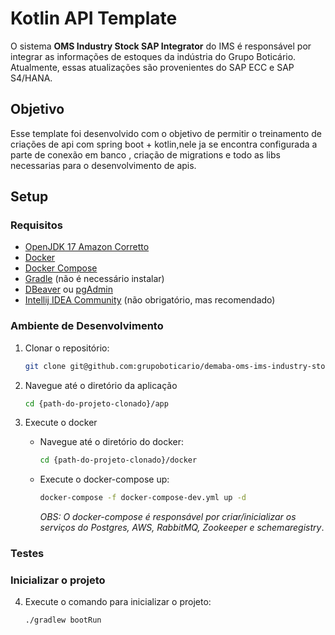 # Kotlin API Template

O sistema **OMS Industry Stock SAP Integrator** do IMS é responsável por integrar as informações de estoques da indústria do Grupo Boticário.<br>
Atualmente, essas atualizações são provenientes do SAP ECC e SAP S4/HANA.

## Objetivo

Esse template foi desenvolvido com o objetivo de permitir o treinamento de criações de api com spring boot + kotlin,nele ja
se encontra configurada a parte de conexão em banco , criação de migrations e todo as libs necessarias para o desenvolvimento de apis.

## Setup

### Requisitos
- [OpenJDK 17 Amazon Corretto](https://docs.aws.amazon.com/corretto/latest/corretto-11-ug/downloads-list.html)
- [Docker](https://docs.docker.com/get-docker/)
- [Docker Compose](https://docs.docker.com/compose/install/)
- [Gradle](https://gradle.org/install/) (não é necessário instalar)
- [DBeaver](https://dbeaver.com/download/) ou [pgAdmin](https://www.pgadmin.org/download/)
- [Intellij IDEA Community](https://www.jetbrains.com/pt-br/idea/download/#section=linux) (não obrigatório, mas recomendado)

### Ambiente de Desenvolvimento

1. Clonar o repositório:
    ``` sh
    git clone git@github.com:grupoboticario/demaba-oms-ims-industry-stock-sap-integrator.git
    ```

2. Navegue até o diretório da aplicação
    ``` sh
    cd {path-do-projeto-clonado}/app
    ```
3. Execute o docker
    * Navegue até o diretório do docker:
        ``` sh
        cd {path-do-projeto-clonado}/docker
        ```
    * Execute o docker-compose up:
        ``` sh
        docker-compose -f docker-compose-dev.yml up -d
        ```
      _OBS: O docker-compose é responsável por criar/inicializar os serviços do Postgres, AWS, RabbitMQ, Zookeeper e schemaregistry_.

### Testes


### Inicializar o projeto

4. Execute o comando para inicializar o projeto:
    ``` sh
    ./gradlew bootRun
    ```
